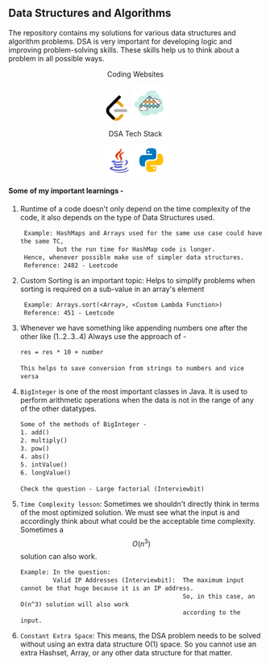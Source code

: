## Data Structures and Algorithms


The repository contains my solutions for various data structures and algorithm problems.
DSA is very important for developing logic and improving problem-solving skills. These skills help us to think about a problem in all possible ways. 

<p align="center">Coding Websites</p>
<p align="center">
<img src="Readme Resources/leetcode_icon.png" height="50px" width="50px" alt="">
<img src="Readme Resources/interview_bit_2.png" height="70px" width="70px" alt="">
</p>

<p align="center">DSA Tech Stack</p>
<p align="center">
<img src="Readme Resources/java_icon.png" height="60px" width="60px" alt="">
<img src="Readme Resources/python_icon.png" height="60px" width="60px" alt="">
</p>

#### Some of my important learnings - 
1. Runtime of a code doesn't only depend on the time complexity of the code, it also depends on the type of Data Structures used.
   ```
    Example: HashMaps and Arrays used for the same use case could have the same TC,
             but the run time for HashMap code is longer.
    Hence, whenever possible make use of simpler data structures.
    Reference: 2482 - Leetcode
   ```

2. Custom Sorting is an important topic: Helps to simplify problems when sorting is required on a sub-value in an array's element

   ```
    Example: Arrays.sort(<Array>, <Custom Lambda Function>)
    Reference: 451 - Leetcode
   ```

3. Whenever we have something like appending numbers one after the other like (1..2..3..4)
   Always use the approach of -
   ```
   res = res * 10 + number

   This helps to save conversion from strings to numbers and vice versa
   ```

4. `BigInteger` is one of the most important classes in Java. It is used to perform arithmetic operations when the data is not in the
   range of any of the other datatypes.
   ```
   Some of the methods of BigInteger -
   1. add()
   2. multiply()
   3. pow()
   4. abs()
   5. intValue()
   6. longValue()

   Check the question - Large factorial (Interviewbit)
   ```

5. `Time Complexity lesson`: Sometimes we shouldn't directly think in terms of the most optimized solution. We must see what the input is and accordingly think about what could be the acceptable time complexity.
   Sometimes a $$O(n^3)$$ solution can also work.
   ```
   Example: In the question:
            Valid IP Addresses (Interviewbit):  The maximum input cannot be that huge because it is an IP address.
                                                So, in this case, an O(n^3) solution will also work
                                                according to the input.
   ```

6. `Constant Extra Space`: This means, the DSA problem needs to be solved without using an extra data structure O(1) space. So you cannot use an extra Hashset, Array, or any other data structure for that matter.
   ```
   
   ```

